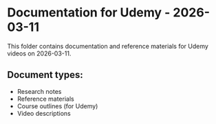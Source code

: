 # Documentation for Udemy - 2026-03-11

This folder contains documentation and reference materials for Udemy videos on 2026-03-11.

## Document types:
- Research notes
- Reference materials
- Course outlines (for Udemy)
- Video descriptions
